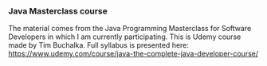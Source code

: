 ### Java Masterclass course
The material comes from the Java Programming Masterclass for Software Developers in which I am currently participating. 
This is Udemy course made by Tim Buchalka. Full syllabus is presented here: https://www.udemy.com/course/java-the-complete-java-developer-course/
